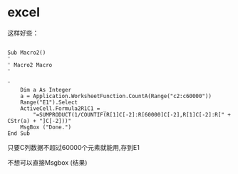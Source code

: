 # excel


这样好些：


```

Sub Macro2()
'
' Macro2 Macro
'

'
    Dim a As Integer
    a = Application.WorksheetFunction.CountA(Range("c2:c60000"))
    Range("E1").Select
    ActiveCell.Formula2R1C1 = _
        "=SUMPRODUCT(1/COUNTIF(R[1]C[-2]:R[60000]C[-2],R[1]C[-2]:R[" + CStr(a) + "]C[-2]))"
    MsgBox ("Done.")
End Sub
```






只要C列数据不超过60000个元素就能用,存到E1


不想可以直接Msgbox (结果)
















